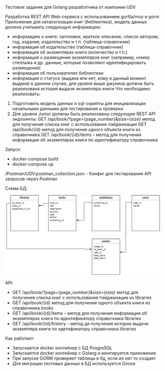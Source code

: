 Тестовое задание для Golang разработчика от компании UDV 

Разработка REST API Web-сервиса с использованием gorilla/mux и gorm
Приложение для каталогизации книг (библиотека), модель данных должна учитывать следующую информацию:
- информацию о книге: заголовок, краткое описание, список автором, год, издание, издательство и т.п. (таблица-справочник)
- информация об издательстве (таблица-справочник)
- информация об экземплярах книги (количество и т.п.)
- информация о размещении экземпляров книг (например, номер стеллажа и др. данные, которые позволяют идентифицировать размещение)
- информация об пользователях библиотеки
- информация о статусе (выдана или нет, кому в данный момент выдана) в данном случае, для уровня выше джуниор должна быть реализована история выдачи экземпляра книги
Что необходимо реализовать:
1.	Подготовить модель данных и sql-скрипты для инициализации начальными данными для тестирования и проверки
2.	Для уровня Junior должны быть реализованы следующие REST API эндпоинты:
      GET /api/book/?page={page_number}&size={size} метод для получения списка книг с использование пэйджинации
      GET /api/book/{id} метод для получения одного объекта книги из справочника
      GET /api/book/{id}/items – метод для получения информации об экземплярах книги по идентификатору справочника

Запуск:
- docker-compose build
- docker-compose up

/Postman/UDV.postman_collection.json - Конфиг для тестирования API запросов через Postman

Схема БД:

![img_1.png](img_1.png)

API:
- GET /api/book/?page={page_number}&size={size} метод для получения списка книг с использование пэйджинации из libraries
- GET /api/book/{id} метод для получения одного объекта книги из справочника books
- GET /api/book/{id}/items – метод для получения информации об экземплярах книги по идентификатору справочника libraries
- GET /api/book/{id}/history - метод дя получения истории выдачи экземпляра книги по идетификатору справочника libraries

Как работает:
- Запускается docker контейнер с БД PosgreSQL
- Запускается docker контейнер с Golang и монтируется приложение
- При запуске GORM проверяет таблицы в бд, если их нет то создает
- Для миграции тестовых данных в БД используется Goose
